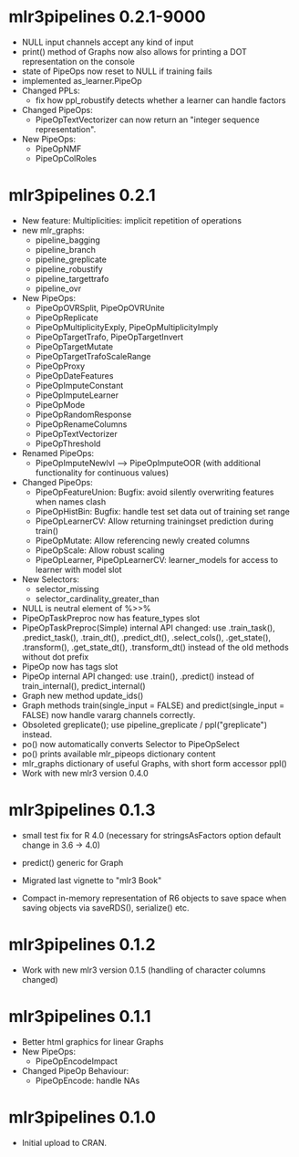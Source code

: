 # mlr3pipelines 0.2.1-9000

* NULL input channels accept any kind of input
* print() method of Graphs now also allows for printing a DOT representation on the console
* state of PipeOps now reset to NULL if training fails
* implemented as_learner.PipeOp
* Changed PPLs:
  - fix how ppl_robustify detects whether a learner can handle factors
* Changed PipeOps:
  - PipeOpTextVectorizer can now return an "integer sequence representation".
* New PipeOps:
  - PipeOpNMF
  - PipeOpColRoles

# mlr3pipelines 0.2.1

* New feature: Multiplicities: implicit repetition of operations
* new mlr_graphs:
  - pipeline_bagging
  - pipeline_branch
  - pipeline_greplicate
  - pipeline_robustify
  - pipeline_targettrafo
  - pipeline_ovr
* New PipeOps:
  - PipeOpOVRSplit, PipeOpOVRUnite
  - PipeOpReplicate
  - PipeOpMultiplicityExply, PipeOpMultiplicityImply
  - PipeOpTargetTrafo, PipeOpTargetInvert
  - PipeOpTargetMutate
  - PipeOpTargetTrafoScaleRange
  - PipeOpProxy
  - PipeOpDateFeatures
  - PipeOpImputeConstant
  - PipeOpImputeLearner
  - PipeOpMode
  - PipeOpRandomResponse
  - PipeOpRenameColumns
  - PipeOpTextVectorizer
  - PipeOpThreshold
* Renamed PipeOps:
  - PipeOpImputeNewlvl --> PipeOpImputeOOR (with additional functionality for continuous values)
* Changed PipeOps:
  - PipeOpFeatureUnion: Bugfix: avoid silently overwriting features when names clash
  - PipeOpHistBin: Bugfix: handle test set data out of training set range
  - PipeOpLearnerCV: Allow returning trainingset prediction during train()
  - PipeOpMutate: Allow referencing newly created columns
  - PipeOpScale: Allow robust scaling
  - PipeOpLearner, PipeOpLearnerCV: learner_models for access to learner with model slot
* New Selectors:
  - selector_missing
  - selector_cardinality_greater_than
* NULL is neutral element of %>>%
* PipeOpTaskPreproc now has feature_types slot
* PipeOpTaskPreproc(Simple) internal API changed: use .train_task(), .predict_task(), .train_dt(), .predict_dt(), .select_cols(), .get_state(), .transform(), .get_state_dt(), .transform_dt() instead of the old methods without dot prefix
* PipeOp now has tags slot
* PipeOp internal API changed: use .train(), .predict() instead of train_internal(), predict_internal()
* Graph new method update_ids()
* Graph methods train(single_input = FALSE) and predict(single_input = FALSE) now handle vararg channels correctly.
* Obsoleted greplicate(); use pipeline_greplicate / ppl("greplicate") instead.
* po() now automatically converts Selector to PipeOpSelect
* po() prints available mlr_pipeops dictionary content
* mlr_graphs dictionary of useful Graphs, with short form accessor ppl()
* Work with new mlr3 version 0.4.0

# mlr3pipelines 0.1.3

* small test fix for R 4.0 (necessary for stringsAsFactors option default change in 3.6 -> 4.0)
* predict() generic for Graph
* Migrated last vignette to "mlr3 Book"

* Compact in-memory representation of R6 objects to save space when
  saving objects via saveRDS(), serialize() etc.

# mlr3pipelines 0.1.2

* Work with new mlr3 version 0.1.5 (handling of character columns changed)

# mlr3pipelines 0.1.1

* Better html graphics for linear Graphs
* New PipeOps:
  - PipeOpEncodeImpact
* Changed PipeOp Behaviour:
  - PipeOpEncode: handle NAs

# mlr3pipelines 0.1.0

* Initial upload to CRAN.
